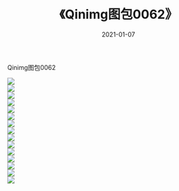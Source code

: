 ﻿---
layout: post
title:  《Qinimg图包0062》
date:   2021-01-07
img: http://imgx.orgx.ga/Qinimg图包/Qinimg图包0062/000.jpg
categories: [美女, 清纯, 唯美]
---

Qinimg图包0062

 ![](http://imgx.orgx.ga/Qinimg图包/Qinimg图包0062/001.jpg) <br>![](http://imgx.orgx.ga/Qinimg图包/Qinimg图包0062/002.jpg) <br>![](http://imgx.orgx.ga/Qinimg图包/Qinimg图包0062/003.jpg) <br>![](http://imgx.orgx.ga/Qinimg图包/Qinimg图包0062/004.jpg) <br>![](http://imgx.orgx.ga/Qinimg图包/Qinimg图包0062/005.jpg) <br>![](http://imgx.orgx.ga/Qinimg图包/Qinimg图包0062/006.jpg) <br>![](http://imgx.orgx.ga/Qinimg图包/Qinimg图包0062/007.jpg) <br>![](http://imgx.orgx.ga/Qinimg图包/Qinimg图包0062/008.jpg) <br>![](http://imgx.orgx.ga/Qinimg图包/Qinimg图包0062/009.jpg) <br>![](http://imgx.orgx.ga/Qinimg图包/Qinimg图包0062/010.jpg) <br>![](http://imgx.orgx.ga/Qinimg图包/Qinimg图包0062/011.jpg) <br>![](http://imgx.orgx.ga/Qinimg图包/Qinimg图包0062/012.jpg) <br>![](http://imgx.orgx.ga/Qinimg图包/Qinimg图包0062/013.jpg) <br>![](http://imgx.orgx.ga/Qinimg图包/Qinimg图包0062/014.jpg) <br>![](http://imgx.orgx.ga/Qinimg图包/Qinimg图包0062/015.jpg) <br>